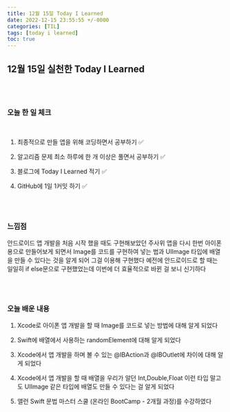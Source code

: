 ```yaml
---
title: 12월 15일 Today I Learned
date: 2022-12-15 23:55:55 +/-0000
categories: [TIL]
tags: [today i learned]
toc: true
---
```


## 12월 15일 실천한 Today I Learned

<br><br>

### 오늘 한 일 체크
<br>

1. 최종적으로 만들 앱을 위해 코딩하면서 공부하기 ✅

2. 알고리즘 문제 최소 하루에 한 개 이상은 풀면서 공부하기 ✅

3. 블로그에 Today I Learned 적기 ✅

4. GitHub에 1일 1커밋 하기 ✅

<br><br>

### 느낌점

안드로이드 앱 개발을 처음 시작 했을 때도 구현해보았던 주사위 앱을 다시 한번 아이폰용으로 만들어보게 되면서 Image를 코드를 구현하여 넣는 법과 UIImage 타입에 배열을 만들 수 있다는 것을 알게 되어 그걸 이용해 구현했다 예전에 안드로이드로 할 때는 일일히 if else문으로 구현했었는데 이번에 더 효율적으로 바뀐 걸 보니 신기하다

<br><br>

### 오늘 배운 내용

1. Xcode로 아이폰 앱 개발을 할 때 Image를 코드로 넣는 방법에 대해 알게 되었다

1. Swift에 배열에서 사용하는 randomElement에 대해 알게 되었다

1. Xcode에서 앱 개발을 하며 볼 수 있는 @IBAction과 @IBOutlet에 차이에 대해 알게 되었다

1. Xcode에서 앱 개발을 할 때 배열을 우리가 알던 Int,Double,Float 이런 타입 말고도 UIImage 같은 타입에 배열도 만들 수 있다는 걸 알게 되었다

1. 앨런 Swift 문법 마스터 스쿨 (온라인 BootCamp - 2개월 과정)를 수강하였다
